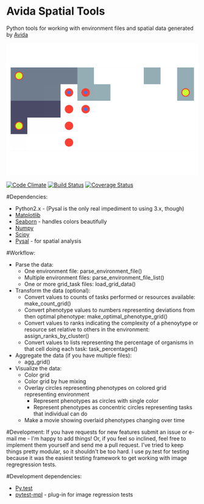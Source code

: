 # Avida Spatial Tools
Python tools for working with environment files and spatial data generated by [Avida](https://github.com/devosoft/avida)

![example](tests/baseline_images/test_paired_environment_phenotype_grid_circles.png)

[![Code Climate](https://codeclimate.com/github/emilydolson/avida-spatial-tools/badges/gpa.svg)](https://codeclimate.com/github/emilydolson/avida-spatial-tools)
[![Build Status](https://travis-ci.org/emilydolson/avida-spatial-tools.svg?branch=master)](https://travis-ci.org/emilydolson/avida-spatial-tools)
[![Coverage Status](https://coveralls.io/repos/emilydolson/avida-spatial-tools/badge.svg?branch=master&service=github)](https://coveralls.io/github/emilydolson/avida-spatial-tools?branch=master)


#Dependencies:
* Python2.x - (Pysal is the only real impediment to using 3.x, though)
* [Matplotlib](http://matplotlib.org/)
* [Seaborn](https://github.com/mwaskom/seaborn) - handles colors beautifully
* [Numpy](http://www.numpy.org/)
* [Scipy](http://www.scipy.org/)
* [Pysal](https://github.com/pysal/pysal) - for spatial analysis

#Workflow:

* Parse the data:
  * One environment file: parse_environment_file()
  * Multiple environment files: parse_environment_file_list()
  * One or more grid_task files: load_grid_data()
* Transform the data (optional):
  * Convert values to counts of tasks performed or resources available: make_count_grid()
  * Convert phenotype values to numbers representing deviations from then optimal phenotype: make_optimal_phenotype_grid()
  * Convert values to ranks indicating the complexity of a phenoytype or resource set relative to others in the environment: assign_ranks_by_cluster()
  * Convert values to lists representing the percentage of organisms in that cell doing each task: task_percentages()
* Aggregate the data (if you have multiple files):
  * agg_grid()
* Visualize the data:
  * Color grid
  * Color grid by hue mixing
  * Overlay circles representing phenotypes on colored grid representing environment
    * Represent phenotypes as circles with single color
    * Represent phenotypes as concentric circles representing tasks that individual can do
  * Make a movie showing overlaid phenotypes changing over time

#Development:
If you have requests for new features submit an issue or e-mail me - I'm happy to add things! Or, if you feel so inclined, feel free to implement them yourself and send me a pull request. I've tried to keep things pretty modular, so it shouldn't be too hard. I use py.test for testing because it was the easiest testing framework to get working with image regregression tests.

#Development dependencies:
* [Py.test](http://pytest.org/latest/)
* [pytest-mpl](https://github.com/astrofrog/pytest-mpl) - plug-in for image regression tests
